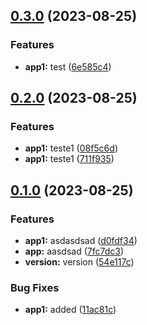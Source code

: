 

## [0.3.0](https://github.com/RodrigoPerlin/monorepo/compare/@ds/projeto1-v0.2.0...@ds/projeto1-v0.3.0) (2023-08-25)


### Features

* **app1:** test ([6e585c4](https://github.com/RodrigoPerlin/monorepo/commit/6e585c4f807dac7ef5fe156c0eb33d6a8e8f7b30))

## [0.2.0](https://github.com/RodrigoPerlin/monorepo/compare/@ds/projeto1-v0.1.0...@ds/projeto1-v0.2.0) (2023-08-25)


### Features

* **app1:** teste1 ([08f5c6d](https://github.com/RodrigoPerlin/monorepo/commit/08f5c6d1e04be8e2519ebad38cb44da7eeb55064))
* **app1:** teste1 ([711f935](https://github.com/RodrigoPerlin/monorepo/commit/711f935fd9baa346d364ce8f2b082e9ec43cc96b))

## [0.1.0](https://github.com/RodrigoPerlin/monorepo/compare/@ds/projeto1-v1.8.0...@ds/projeto1-v0.1.0) (2023-08-25)


### Features

* **app1:** asdasdsad ([d0fdf34](https://github.com/RodrigoPerlin/monorepo/commit/d0fdf3425fd5e5b49c69f49ed7c6ce656a8d58d1))
* **app:** aasdsad ([7fc7dc3](https://github.com/RodrigoPerlin/monorepo/commit/7fc7dc335df4fcda9e431b7c07ee593a60195be1))
* **version:** version ([54e117c](https://github.com/RodrigoPerlin/monorepo/commit/54e117ceb9bfbd8f2518729af2325f344ad69015))


### Bug Fixes

* **app1:** added ([11ac81c](https://github.com/RodrigoPerlin/monorepo/commit/11ac81c8446883a14596789778576f52c6820f92))